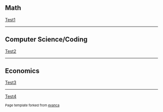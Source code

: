 ## Math

[Test1](/sample_page)
<img src=""/>

---

## Computer Science/Coding

[Test2](/sample_page)
<img src=""/>

---

## Economics

[Test3](/sample_page)
<img src=""/>


---
[Test4](/sample_page)
<img src=""/>



<p style="font-size:11px">Page template forked from <a href="https://github.com/evanca/quick-portfolio">evanca</a></p>
<!-- Remove above link if you don't want to attibute -->
